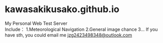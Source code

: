 # kawasakikusako.github.io
My Personal Web Test Server  
Include：
  1.Meteorological Navigation
  2.General image chance
  3...
If you have sth, you could email me
jzg2423498348@outlook.com
